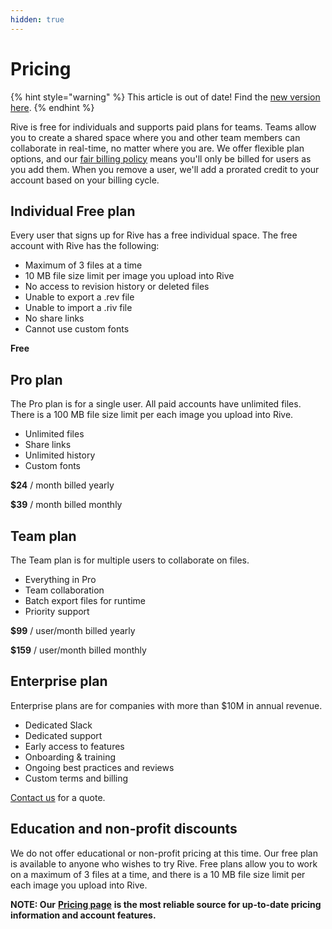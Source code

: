 ```yaml
---
hidden: true
---
```


# Pricing

{% hint style="warning" %}
This article is out of date! Find the [new version here](https://rive.app/community/doc/pricing/docuWp6cbOeg).
{% endhint %}

Rive is free for individuals and supports paid plans for teams. Teams allow you to create a shared space where you and other team members can collaborate in real-time, no matter where you are. We offer flexible plan options, and our [fair billing policy](fair-billing-policy.md) means you'll only be billed for users as you add them. When you remove a user, we'll add a prorated credit to your account based on your billing cycle.

## Individual Free plan

Every user that signs up for Rive has a free individual space. The free account with Rive has the following:

* Maximum of 3 files at a time
* 10 MB file size limit per image you upload into Rive
* No access to revision history or deleted files
* Unable to export a .rev file
* Unable to import a .riv file
* No share links
* Cannot use custom fonts

**Free**

## Pro plan

The Pro plan is for a single user. All paid accounts have unlimited files. There is a 100 MB file size limit per each image you upload into Rive.

* Unlimited files
* Share links
* Unlimited history
* Custom fonts

**$24** / month billed yearly&#x20;

**$39** / month billed monthly

## Team plan

The Team plan is for multiple users to collaborate on files.&#x20;

* Everything in Pro
* Team collaboration
* Batch export files for runtime
* Priority support

**$99** / user/month billed yearly&#x20;

**$159** / user/month billed monthly

## Enterprise plan&#x20;

Enterprise plans are for companies with more than $10M in annual revenue.

* Dedicated Slack
* Dedicated support
* Early access to features
* Onboarding & training&#x20;
* Ongoing best practices and reviews
* Custom terms and billing

[Contact us](https://rive.atlassian.net/servicedesk/customer/portal/3/group/4/create/34) for a quote.&#x20;

## Education and non-profit discounts

We do not offer educational or non-profit pricing at this time. Our free plan is available to anyone who wishes to try Rive. Free plans allow you to work on a maximum of 3 files at a time, and there is a 10 MB file size limit per each image you upload into Rive.&#x20;



**NOTE: Our** [**Pricing page**](https://rive.app/pricing) **is the most reliable source for up-to-date pricing information and account features.**
